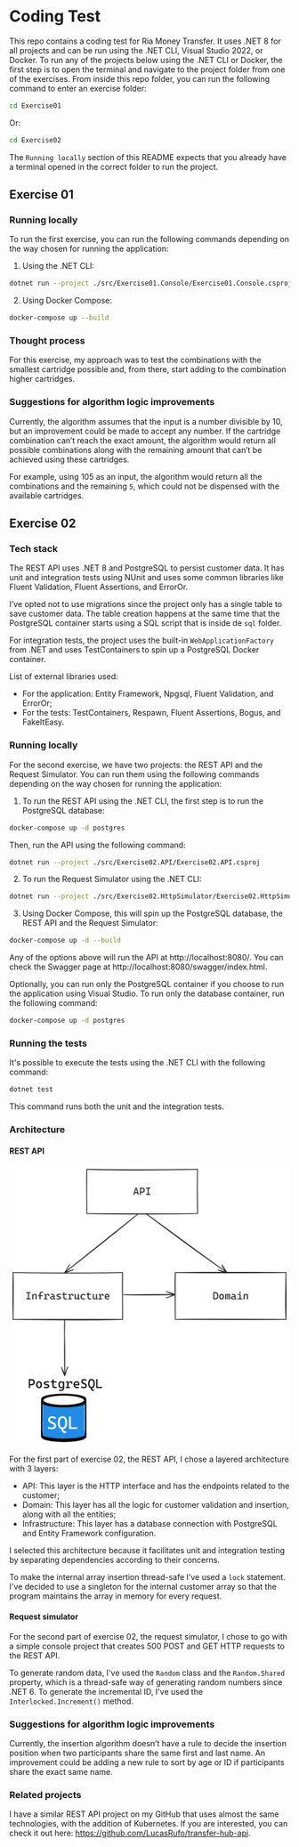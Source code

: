 # Coding Test

This repo contains a coding test for Ria Money Transfer. It uses .NET 8 for all projects and can be run using the .NET CLI, Visual Studio 2022, or Docker. To run any of the projects below using the .NET CLI or Docker, the first step is to open the terminal and navigate to the project folder from one of the exercises. From inside this repo folder, you can run the following command to enter an exercise folder:

```bash
cd Exercise01
```

Or:

```bash
cd Exercise02
```

The `Running locally` section of this README expects that you already have a terminal opened in the correct folder to run the project.

## Exercise 01

### Running locally

To run the first exercise, you can run the following commands depending on the way chosen for running the application:

1. Using the .NET CLI:

```bash
dotnet run --project ./src/Exercise01.Console/Exercise01.Console.csproj
```

2. Using Docker Compose:

```bash
docker-compose up --build
```

### Thought process

For this exercise, my approach was to test the combinations with the smallest cartridge possible and, from there, start adding to the combination higher cartridges. 

### Suggestions for algorithm logic improvements

Currently, the algorithm assumes that the input is a number divisible by 10, but an improvement could be made to accept any number. If the cartridge combination can’t reach the exact amount, the algorithm would return all possible combinations along with the remaining amount that can’t be achieved using these cartridges.

For example, using 105 as an input, the algorithm would return all the combinations and the remaining `5`, which could not be dispensed with the available cartridges.

## Exercise 02

### Tech stack

The REST API uses .NET 8 and PostgreSQL to persist customer data. It has unit and integration tests using NUnit and uses some common libraries like Fluent Validation, Fluent Assertions, and ErrorOr.

I’ve opted not to use migrations since the project only has a single table to save customer data. The table creation happens at the same time that the PostgreSQL container starts using a SQL script that is inside de `sql` folder.

For integration tests, the project uses the built-in `WebApplicationFactory` from .NET and uses TestContainers to spin up a PostgreSQL Docker container.

List of external libraries used:

- For the application: Entity Framework, Npgsql, Fluent Validation, and ErrorOr;
- For the tests: TestContainers, Respawn, Fluent Assertions, Bogus, and FakeItEasy.

### Running locally

For the second exercise, we have two projects: the REST API and the Request Simulator. You can run them using the following commands depending on the way chosen for running the application:

1. To run the REST API using the .NET CLI, the first step is to run the PostgreSQL database:

```bash
docker-compose up -d postgres
```

Then, run the API using the following command:

```bash
dotnet run --project ./src/Exercise02.API/Exercise02.API.csproj
```

2. To run the Request Simulator using the .NET CLI:

```bash
dotnet run --project ./src/Exercise02.HttpSimulator/Exercise02.HttpSimulator.csproj
```

3. Using Docker Compose, this will spin up the PostgreSQL database, the REST API and the Request Simulator:

```bash
docker-compose up -d --build
```

Any of the options above will run the API at http://localhost:8080/. You can check the Swagger page at http://localhost:8080/swagger/index.html.

Optionally, you can run only the PostgreSQL container if you choose to run the application using Visual Studio. To run only the database container, run the following command:

```bash
docker-compose up -d postgres
```

### Running the tests

It's possible to execute the tests using the .NET CLI with the following command:

```bash
dotnet test
```

This command runs both the unit and the integration tests.

### Architecture

#### REST API

![Architecture diagram](./images/architecture-diagram-exercise-02.png)

For the first part of exercise 02, the REST API, I chose a layered architecture with 3 layers:

- API: This layer is the HTTP interface and has the endpoints related to the customer;
- Domain: This layer has all the logic for customer validation and insertion, along with all the entities;
- Infrastructure:  This layer has a database connection with PostgreSQL and Entity Framework configuration.

I selected this architecture because it facilitates unit and integration testing by separating dependencies according to their concerns.

To make the internal array insertion thread-safe I’ve used a `lock` statement. I've decided to use a singleton for the internal customer array so that the program maintains the array in memory for every request.

#### Request simulator

For the second part of exercise 02, the request simulator, I chose to go with a simple console project that creates 500 POST and GET HTTP requests to the REST API. 

To generate random data, I've used the `Random` class and the `Random.Shared` property, which is a thread-safe way of generating random numbers since .NET 6. To generate the incremental ID, I've used the `Interlocked.Increment()` method.

### Suggestions for algorithm logic improvements

Currently, the insertion algorithm doesn’t have a rule to decide the insertion position when two participants share the same first and last name. An improvement could be adding a new rule to sort by age or ID if participants share the exact same name.

### Related projects

I have a similar REST API project on my GitHub that uses almost the same technologies, with the addition of Kubernetes. If you are interested, you can check it out here: https://github.com/LucasRufo/transfer-hub-api.